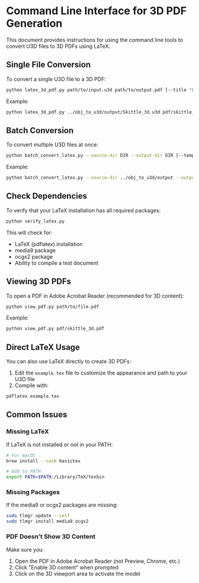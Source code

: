 # Command Line Interface for 3D PDF Generation

This document provides instructions for using the command line tools to convert U3D files to 3D PDFs using LaTeX.

## Single File Conversion

To convert a single U3D file to a 3D PDF:

```bash
python latex_3d_pdf.py path/to/input.u3d path/to/output.pdf [--title "PDF Title"]
```

Example:
```bash
python latex_3d_pdf.py ../obj_to_u3d/output/Skittle_3d.u3d pdf/skittle_3d.pdf --title "Skittle 3D Model"
```

## Batch Conversion

To convert multiple U3D files at once:

```bash
python batch_convert_latex.py --source-dir DIR --output-dir DIR [--template FILE]
```

Example:
```bash
python batch_convert_latex.py --source-dir ../obj_to_u3d/output --output-dir pdf
```

## Check Dependencies

To verify that your LaTeX installation has all required packages:

```bash
python verify_latex.py
```

This will check for:
- LaTeX (pdflatex) installation
- media9 package
- ocgx2 package
- Ability to compile a test document

## Viewing 3D PDFs

To open a PDF in Adobe Acrobat Reader (recommended for 3D content):

```bash
python view_pdf.py path/to/file.pdf
```

Example:
```bash
python view_pdf.py pdf/skittle_3d.pdf
```

## Direct LaTeX Usage

You can also use LaTeX directly to create 3D PDFs:

1. Edit the `example.tex` file to customize the appearance and path to your U3D file
2. Compile with:
```bash
pdflatex example.tex
```

## Common Issues

### Missing LaTeX

If LaTeX is not installed or not in your PATH:

```bash
# For macOS
brew install --cask basictex

# Add to PATH
export PATH=$PATH:/Library/TeX/texbin
```

### Missing Packages

If the media9 or ocgx2 packages are missing:

```bash
sudo tlmgr update --self
sudo tlmgr install media9 ocgx2
```

### PDF Doesn't Show 3D Content

Make sure you:
1. Open the PDF in Adobe Acrobat Reader (not Preview, Chrome, etc.)
2. Click "Enable 3D content" when prompted
3. Click on the 3D viewport area to activate the model 